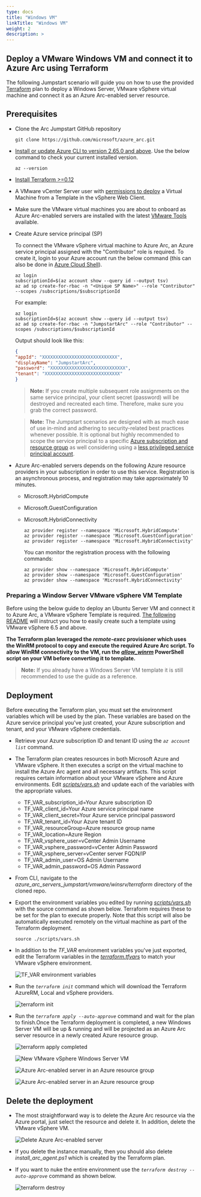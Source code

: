 ```yaml
---
type: docs
title: "Windows VM"
linkTitle: "Windows VM"
weight: 2
description: >
---
```


## Deploy a VMware Windows VM and connect it to Azure Arc using Terraform

The following Jumpstart scenario will guide you on how to use the provided [Terraform](https://www.terraform.io/) plan to deploy a Windows Server, VMware vSphere virtual machine and connect it as an Azure Arc-enabled server resource.

## Prerequisites

- Clone the Arc Jumpstart GitHub repository

    ```shell
    git clone https://github.com/microsoft/azure_arc.git
    ```

- [Install or update Azure CLI to version 2.65.0 and above](https://learn.microsoft.com/cli/azure/install-azure-cli?view=azure-cli-latest). Use the below command to check your current installed version.

  ```shell
  az --version
  ```

- [Install Terraform >=0.12](https://learn.hashicorp.com/terraform/getting-started/install.html)

- A VMware vCenter Server user with [permissions to deploy](https://docs.vmware.com/en/VMware-vSphere/7.0/com.vmware.vsphere.vm_admin.doc/GUID-4D0F8E63-2961-4B71-B365-BBFA24673FDB.html) a Virtual Machine from a Template in the vSphere Web Client.

- Make sure the VMware virtual machines you are about to onboard as Azure Arc-enabled servers are installed with the latest [VMware Tools](https://docs.vmware.com/en/VMware-Tools/index.html#:~:text=VMware%20Tools%20is%20a%20set,interactions%20with%20guest%20operating%20systems.&text=It%20includes%20a%20number%20of,for%20new%20guest%20operating%20systems.) available.

- Create Azure service principal (SP)

    To connect the VMware vSphere virtual machine to Azure Arc, an Azure service principal assigned with the "Contributor" role is required. To create it, login to your Azure account run the below command (this can also be done in [Azure Cloud Shell](https://shell.azure.com/)).

    ```shell
    az login
    subscriptionId=$(az account show --query id --output tsv)
    az ad sp create-for-rbac -n "<Unique SP Name>" --role "Contributor" --scopes /subscriptions/$subscriptionId
    ```

    For example:

    ```shell
    az login
    subscriptionId=$(az account show --query id --output tsv)
    az ad sp create-for-rbac -n "JumpstartArc" --role "Contributor" --scopes /subscriptions/$subscriptionId
    ```

    Output should look like this:

    ```json
    {
    "appId": "XXXXXXXXXXXXXXXXXXXXXXXXXXXX",
    "displayName": "JumpstartArc",
    "password": "XXXXXXXXXXXXXXXXXXXXXXXXXXXX",
    "tenant": "XXXXXXXXXXXXXXXXXXXXXXXXXXXX"
    }
    ```

    > **Note:** If you create multiple subsequent role assignments on the same service principal, your client secret (password) will be destroyed and recreated each time. Therefore, make sure you grab the correct password.

    > **Note:** The Jumpstart scenarios are designed with as much ease of use in-mind and adhering to security-related best practices whenever possible. It is optional but highly recommended to scope the service principal to a specific [Azure subscription and resource group](https://learn.microsoft.com/cli/azure/ad/sp?view=azure-cli-latest) as well considering using a [less privileged service principal account](https://learn.microsoft.com/azure/role-based-access-control/best-practices).

- Azure Arc-enabled servers depends on the following Azure resource providers in your subscription in order to use this service. Registration is an asynchronous process, and registration may take approximately 10 minutes.

  - Microsoft.HybridCompute
  - Microsoft.GuestConfiguration
  - Microsoft.HybridConnectivity

      ```shell
      az provider register --namespace 'Microsoft.HybridCompute'
      az provider register --namespace 'Microsoft.GuestConfiguration'
      az provider register --namespace 'Microsoft.HybridConnectivity'
      ```

      You can monitor the registration process with the following commands:

      ```shell
      az provider show --namespace 'Microsoft.HybridCompute'
      az provider show --namespace 'Microsoft.GuestConfiguration'
      az provider show --namespace 'Microsoft.HybridConnectivity'
      ```

### Preparing a Window Server VMware vSphere VM Template

Before using the below guide to deploy an Ubuntu Server VM and connect it to Azure Arc, a VMware vSphere Template is required. [The following README](../../vmware/vmware_terraform_winsrv/vmware_winsrv2k19_template/) will instruct you how to easily create such a template using VMware vSphere 6.5 and above.

**The Terraform plan leveraged the _remote-exec_ provisioner which uses the WinRM protocol to copy and execute the required Azure Arc script. To allow WinRM connectivity to the VM, run the [_allow_winrm_](https://github.com/microsoft/azure_arc/blob/main/azure_arc_servers_jumpstart/vmware/winsrv/terraform/scripts/allow_winrm.ps1) PowerShell script on your VM before converting it to template.**

> **Note:** If you already have a Windows Server VM template it is still recommended to use the guide as a reference.

## Deployment

Before executing the Terraform plan, you must set the environment variables which will be used by the plan. These variables are based on the Azure service principal you've just created, your Azure subscription and tenant, and your VMware vSphere credentials.

- Retrieve your Azure subscription ID and tenant ID using the *`az account list`* command.

- The Terraform plan creates resources in both Microsoft Azure and VMware vSphere. It then executes a script on the virtual machine to install the Azure Arc agent and all necessary artifacts. This script requires certain information about your VMware vSphere and Azure environments. Edit [_scripts/vars.sh_](https://github.com/microsoft/azure_arc/blob/main/azure_arc_servers_jumpstart/vmware/winsrv/terraform/scripts/vars.sh) and update each of the variables with the appropriate values.

  - TF_VAR_subscription_id=Your Azure subscription ID
  - TF_VAR_client_id=Your Azure service principal name
  - TF_VAR_client_secret=Your Azure service principal password
  - TF_VAR_tenant_id=Your Azure tenant ID
  - TF_VAR_resourceGroup=Azure resource group name
  - TF_VAR_location=Azure Region
  - TF_VAR_vsphere_user=vCenter Admin Username
  - TF_VAR_vsphere_password=vCenter Admin Password
  - TF_VAR_vsphere_server=vCenter server FQDN/IP
  - TF_VAR_admin_user=OS Admin Username
  - TF_VAR_admin_password=OS Admin Password

- From CLI, navigate to the _azure_arc_servers_jumpstart/vmware/winsrv/terraform_ directory of the cloned repo.

- Export the environment variables you edited by running [_scripts/vars.sh_](https://github.com/microsoft/azure_arc/blob/main/azure_arc_servers_jumpstart/vmware/winsrv/terraform/scripts/vars.sh) with the source command as shown below. Terraform requires these to be set for the plan to execute properly. Note that this script will also be automatically executed remotely on the virtual machine as part of the Terraform deployment.

    ```shell
    source ./scripts/vars.sh
    ```

- In addition to the _TF_VAR_ environment variables you've just exported, edit the Terraform variables in the [_terraform.tfvars_](https://github.com/microsoft/azure_arc/blob/main/azure_arc_servers_jumpstart/vmware/winsrv/terraform/terraform.tfvars) to match your VMware vSphere environment.

    ![TF_VAR environment variables](./01.png)

- Run the *`terraform init`* command which will download the Terraform AzureRM, Local and vSphere providers.

    ![terraform init](./02.png)

- Run the *`terraform apply --auto-approve`* command and wait for the plan to finish.Once the Terraform deployment is completed, a new Windows Server VM will be up & running and will be projected as an Azure Arc server resource in a newly created Azure resource group.

    ![terraform apply completed](./03.png)

    ![New VMware vSphere Windows Server VM](./04.png)

    ![Azure Arc-enabled server in an Azure resource group](./05.png)

    ![Azure Arc-enabled server in an Azure resource group](./06.png)

## Delete the deployment

- The most straightforward way is to delete the Azure Arc resource via the Azure portal, just select the resource and delete it. In addition, delete the VMware vSphere VM.

    ![Delete Azure Arc-enabled server](./07.png)

- If you delete the instance manually, then you should also delete _install_arc_agent.ps1_  which is created by the Terraform plan.

- If you want to nuke the entire environment use the *`terraform destroy --auto-approve`* command as shown below.

    ![terraform destroy](./08.png)
